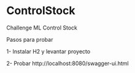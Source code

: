 # ControlStock
Challenge ML Control Stock

Pasos para probar 

1- Instalar H2 y levantar proyecto

2- Probar http://localhost:8080/swagger-ui.html

